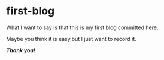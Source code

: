 # first-blog

What I want to say is that this is my first blog committed here.

Maybe you think it is easy,but I just want to record it.

***Thank you!***
